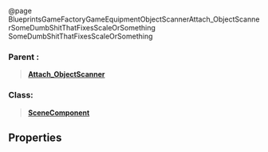 @page BlueprintsGameFactoryGameEquipmentObjectScannerAttach_ObjectScannerSomeDumbShitThatFixesScaleOrSomething SomeDumbShitThatFixesScaleOrSomething
### Parent :
<b><a href="_blueprints_game_factory_game_equipment_object_scanner_attach__object_scanner.html"><blockquote>Attach_ObjectScanner</blockquote></a></b>
### Class:
<b><a href="_class_script_scene_component.html"><blockquote>SceneComponent</blockquote></a></b>
## Properties
